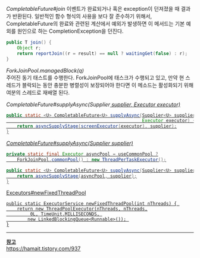 
_CompletableFuture#join_
이벤트가 완료되거나 혹은 exception이 던져졌을 때 결과가 반환된다. 
일반적인 함수 형식의 사용을 보다 잘 준수하기 위해서, CompletableFuture의 완료와 관련된 계산에서 예외가 발생하면 이 메서드는 기본 예외를 원인으로 하는 CompletionException을 던진다. 
``` java
public T join() {
    Object r;
    return reportJoin((r = result) == null ? waitingGet(false) : r);
}
```


_ForkJoinPool.managedBlock(q)_ <br>
주어진 동기 태스트를 수행한다. ForkJoinPool에 태스크가 수행되고 있고, 만약 현 스레드가 블락되는 동안 충분한 병렬성이 보장되어야 한다면 이 메소드는 활성화되기 위해 여분의 스레드로 재배열 된다. 

_CompletableFuture#supplyAsync(Supplier<U> supplier, Executor executor)_
  
``` java
public static <U> CompletableFuture<U> supplyAsync(Supplier<U> supplier,
                                                   Executor executor) {
    return asyncSupplyStage(screenExecutor(executor), supplier);
}
```


_CompletableFuture#supplyAsync(Supplier<U> supplier)_
  
``` java
private static final Executor asyncPool = useCommonPool ?
    ForkJoinPool.commonPool() : new ThreadPerTaskExecutor();

public static <U> CompletableFuture<U> supplyAsync(Supplier<U> supplier) {
    return asyncSupplyStage(asyncPool, supplier);
}
```

Exceutors#newFixedThreadPool
```
public static ExecutorService newFixedThreadPool(int nThreads) { 
	return new ThreadPoolExecutor(nThreads, nThreads,
		 0L, TimeUnit.MILLISECONDS, 
		new LinkedBlockingQueue<Runnable>()); 
}
```

---
**참고** <br>
https://hamait.tistory.com/937
